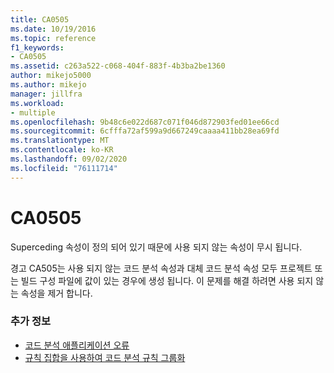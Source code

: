 ```yaml
---
title: CA0505
ms.date: 10/19/2016
ms.topic: reference
f1_keywords:
- CA0505
ms.assetid: c263a522-c068-404f-883f-4b3ba2be1360
author: mikejo5000
ms.author: mikejo
manager: jillfra
ms.workload:
- multiple
ms.openlocfilehash: 9b48c6e022d687c071f046d872903fed01ee66cd
ms.sourcegitcommit: 6cfffa72af599a9d667249caaaa411bb28ea69fd
ms.translationtype: MT
ms.contentlocale: ko-KR
ms.lasthandoff: 09/02/2020
ms.locfileid: "76111714"
---
```

# <a name="ca0505"></a>CA0505

Superceding 속성이 정의 되어 있기 때문에 사용 되지 않는 속성이 무시 됩니다.

경고 CA505는 사용 되지 않는 코드 분석 속성과 대체 코드 분석 속성 모두 프로젝트 또는 빌드 구성 파일에 값이 있는 경우에 생성 됩니다. 이 문제를 해결 하려면 사용 되지 않는 속성을 제거 합니다.

### <a name="see-also"></a>추가 정보

- [코드 분석 애플리케이션 오류](../code-quality/code-analysis-application-errors.md)
- [규칙 집합을 사용하여 코드 분석 규칙 그룹화](../code-quality/using-rule-sets-to-group-code-analysis-rules.md)
